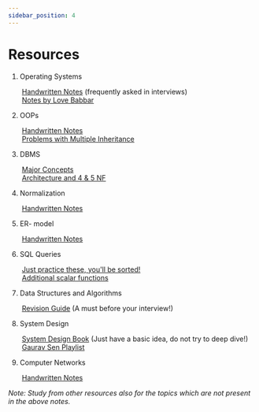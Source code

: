 ```yaml
---
sidebar_position: 4
---
```


# Resources

1. Operating Systems

   &nbsp;[Handwritten Notes](https://acrobat.adobe.com/id/urn:aaid:sc:AP:347e00c8-c425-45cd-b44e-cab7615d1e97) (frequently asked in interviews)<br/>
   &nbsp;[Notes by Love Babbar](https://drive.google.com/file/d/1nRpooZoD5ZVWK85UoiCSoAa1YKHCzV-V/view?usp=sharing)

2. OOPs

   &nbsp;[Handwritten Notes](https://acrobat.adobe.com/id/urn:aaid:sc:AP:ea5cad3d-df02-4b8a-b79e-5bfcdfefc741) <br/>
   &nbsp;[Problems with Multiple Inheritance](https://acrobat.adobe.com/id/urn:aaid:sc:AP:042856ff-5f78-4036-9cfe-bd3e51f0c43a)

3. DBMS

   &nbsp;[Major Concepts](https://drive.google.com/file/d/19epFelg5OjkTJcp-RhGLwJukCRZ--VnN/view?usp=sharing) <br/>
   &nbsp;[Architecture and 4 & 5 NF](https://acrobat.adobe.com/id/urn:aaid:sc:AP:108e91da-a5d9-442f-8807-b60ecf17871a)

4. Normalization

   &nbsp;[Handwritten Notes](https://acrobat.adobe.com/id/urn:aaid:sc:AP:194146e0-dd18-4efe-80bb-a187f59088ae)

5. ER- model

   &nbsp;[Handwritten Notes](https://acrobat.adobe.com/id/urn:aaid:sc:AP:0f278632-3d2a-453f-8f02-2ab7e8bcc8e4)

6. SQL Queries

   &nbsp;[Just practice these, you'll be sorted!](https://docs.google.com/presentation/d/1IqV_h8SdailZMyvuzlzzCuoplXQ6fp64KMjFxORAZx0/edit#slide=id.g16af3914e8c_0_832) <br/>
   &nbsp;[Additional scalar functions](https://ramkedem.com/en/mysql-scalar-functions/)

7. Data Structures and Algorithms

   &nbsp;[Revision Guide](https://drive.google.com/file/d/16j_k4yFzv0zYhz-zSzz1uVEblOpNpoxO/view?usp=sharing) (A must before your interview!)

8. System Design

   &nbsp;[System Design Book](https://drive.google.com/file/d/1Dp_WbnybBPILOu58nirwjTa1cOvromyh/view?usp=sharing) (Just have a basic idea, do not try to deep dive!) <br/>
   &nbsp;[Gaurav Sen Playlist](https://youtube.com/playlist?list=PLMCXHnjXnTnvo6alSjVkgxV-VH6EPyvoX&si=Spoc7b19LMnPeIPt)

9. Computer Networks

   &nbsp;[Handwritten Notes](https://acrobat.adobe.com/id/urn:aaid:sc:AP:3903ea7e-5179-48a9-a376-b1f4e2cc1599)

_Note: Study from other resources also for the topics which are not present in the above notes._
